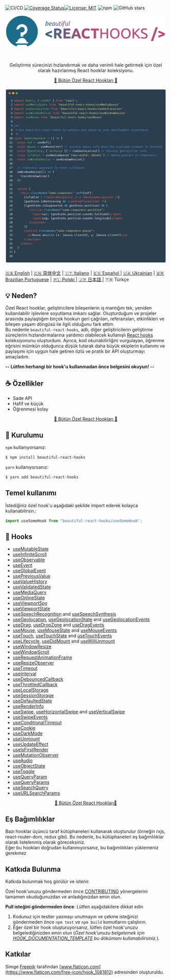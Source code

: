 ![CI/CD](https://github.com/beautifulinteractions/beautiful-react-hooks/workflows/CI/CD/badge.svg)
[![Coverage Status](https://coveralls.io/repos/github/beautifulinteractions/beautiful-react-hooks/badge.svg?branch=master)](https://coveralls.io/github/beautifulinteractions/beautiful-react-hooks?branch=master)[![License:
MIT](https://img.shields.io/badge/License-MIT-yellow.svg)](https://opensource.org/licenses/MIT)
![npm](https://img.shields.io/npm/v/beautiful-react-hooks)
![GitHub stars](https://img.shields.io/github/stars/beautifulinteractions/beautiful-react-hooks?style=social)

<div align="center">
  <p align="center">
    <img src="../logo.png" alt="Beautiful React Hooks" width="750px" />
  </p>
</div>
<br />
<div>
  <p align="center">
    Geliştirme sürecinizi hızlandırmak ve daha verimli hale getirmek için özel olarak hazırlanmış React hooklar koleksiyonu.
  </p>
</div>

<div>
  <p align="center">
    <a href="https://antonioru.github.io/beautiful-react-hooks/" target="_blank">
    🌟 Bütün Özel React Hookları 🌟
    </a>
  </p>
</div>

![Usage example](../usage_example.png)

<a href="https://github.com/beautifulinteractions/beautiful-react-hooks/">🇬🇧 English</a> | <a href="https://github.com/beautifulinteractions/beautiful-react-hooks/blob/master/docs/README.zh-CN.md">🇨🇳 简体中文</a>
| <a href="https://github.com/beautifulinteractions/beautiful-react-hooks/blob/master/docs/README.it-IT.md">🇮🇹 Italiano</a>
| <a href="https://github.com/beautifulinteractions/beautiful-react-hooks/blob/master/docs/README.es-ES.md"> 🇪🇸 Español </a>
| <a href="https://github.com/beautifulinteractions/beautiful-react-hooks/blob/master/docs/README.uk-UA.md">🇺🇦 Ukrainian</a>
| <a href="https://github.com/beautifulinteractions/beautiful-react-hooks/blob/master/docs/README.pt-BR.md">🇧🇷 Brazilian Portuguese</a>
| <a href="https://github.com/beautifulinteractions/beautiful-react-hooks/blob/master/docs/README.pl-PL.md">🇵🇱 Polski </a>
| <a href="https://github.com/beautifulinteractions/beautiful-react-hooks/blob/master/docs/README.jp-JP.md">🇯🇵 日本語 </a>
| 🇹🇷 Türkçe

## 💡 Neden?

Özel React hooklar, geliştiricilere bileşenlerin iş mantığını tek, yeniden kullanılabilir işlevlere soyutlama imkanı sağlar.
Oluşturduğum ve projeler arasında paylaştığım birçok hookun geri çağrıları, referansları, etkinlikleri ve bileşen yaşam döngüsü ile ilgili olduğunu fark ettim.\
Bu nedenle `beautiful-react-hooks`, adlı, diğer geliştiricilerin geliştirme süreçlerini hızlandırmalarına yardımcı olabilecek kullanışlı [React hooks](https://beta.reactjs.org/reference/react) koleksiyonunu oluşturdum.
Ayrıca, kod okunabilirliğini vurgulayan, öğrenme eğrisini mümkün olduğunca düşük tutarak daha büyük ekiplerin kullanımı ve paylaşımı için uygun hale getiren özlü ve pratik bir API oluşturmayı amaçladım.

**-- Lütfen herhangi bir hook'u kullanmadan önce belgesini okuyun! --**

## ☕️ Özellikler

- Sade API
- Hafif ve küçük
- Öğrenmesi kolay

<div>
  <p align="center">
    <a href="https://antonioru.github.io/beautiful-react-hooks/" target="_blank">
    🌟 Bütün Özel React Hookları 🌟
    </a>
  </p>
</div>

## 🕺 Kurulumu

`npm` kullanıyorsanız:

```bash
$ npm install beautiful-react-hooks
```

`yarn` kullanıyorsanız:

```bash
$ yarn add beautiful-react-hooks
```

## Temel kullanımı

İstediğiniz özel hook'u aşağıdaki şekilde import ederek kolayca kullanabilirsin.:

```ts static
import useSomeHook from "beautiful-react-hooks/useSomeHook";
```

## 🎨 Hooks

- [useMutableState](docs/useMutableState.md)
- [useInfiniteScroll](docs/useInfiniteScroll.md)
- [useObservable](docs/useObservable.md)
- [useEvent](docs/useEvent.md)
- [useGlobalEvent](docs/useGlobalEvent.md)
- [usePreviousValue](docs/usePreviousValue.md)
- [useValueHistory](docs/useValueHistory.md)
- [useValidatedState](docs/useValidatedState.md)
- [useMediaQuery](docs/useMediaQuery.md)
- [useOnlineState](docs/useOnlineState.md)
- [useViewportSpy](docs/useViewportSpy.md)
- [useViewportState](docs/useViewportState.md)
- [useSpeechRecognition](docs/useSpeechRecognition.md) and [useSpeechSynthesis](docs/useSpeechSynthesis.md)
- [useGeolocation](docs/useGeolocation.md), [useGeolocationState](docs/useGeolocationState.md)
  and [useGeolocationEvents](docs/useGeolocationEvents.md)
- [useDrag](docs/useDrag.md), [useDropZone](docs/useDropZone.md) and [useDragEvents](docs/useDragEvents.md)
- [useMouse](docs/useMouse.md), [useMouseState](docs/useMouseState.md) and [useMouseEvents](docs/useMouseEvents.md)
- [useTouch](docs/useTouch.md), [useTouchState](docs/useTouchState.md) and [useTouchEvents](docs/useTouchEvents.md)
- [useLifecycle](docs/useLifecycle.md), [useDidMount](docs/useDidMount.md) and [useWillUnmount](docs/useWillUnmount.md)
- [useWindowResize](docs/useWindowResize.md)
- [useWindowScroll](docs/useWindowScroll.md)
- [useRequestAnimationFrame](docs/useRequestAnimationFrame.md)
- [useResizeObserver](docs/useResizeObserver.md)
- [useTimeout](docs/useTimeout.md)
- [useInterval](docs/useInterval.md)
- [useDebouncedCallback](docs/useDebouncedCallback.md)
- [useThrottledCallback](docs/useThrottledCallback.md)
- [useLocalStorage](docs/useLocalStorage.md)
- [useSessionStorage](docs/useSessionStorage.md)
- [useDefaultedState](docs/useDefaultedState.md)
- [useRenderInfo](docs/useRenderInfo.md)
- [useSwipe](docs/useSwipe.md), [useHorizontalSwipe](docs/useHorizontalSwipe.md) and [useVerticalSwipe](docs/useVerticalSwipe.md)
- [useSwipeEvents](docs/useSwipeEvents.md)
- [useConditionalTimeout](docs/useConditionalTimeout.md)
- [useCookie](docs/useCookie.md)
- [useDarkMode](docs/useDarkMode.md)
- [useUnmount](docs/useUnmount.md)
- [useUpdateEffect](docs/useUpdateEffect.md)
- [useIsFirstRender](docs/useIsFirstRender.md)
- [useMutationObserver](docs/useMutationObserver.md)
- [useAudio](docs/useAudio.md)
- [useObjectState](docs/useObjectState.md)
- [useToggle](docs/useToggle.md)
- [useQueryParam](docs/useQueryParam.md)
- [useQueryParams](docs/useQueryParams.md)
- [useSearchQuery](docs/useSearchQuery.md)
- [useURLSearchParams](docs/useURLSearchParams.md)

<div>
  <p align="center">
    <a href="https://antonioru.github.io/beautiful-react-hooks/" target="_blank">
    🌟 Bütün Özel React Hookları🌟
    </a>
  </p>
</div>

## Eş Bağımlılıklar

Bazı hooklar üçüncü taraf kütüphaneleri kullanarak oluşturulur (örneğin rxjs, react-router-dom, redux gibi). Bu nedenle, bu kütüphaneleri eş bağımlılıklar olarak listelenmiş olarak göreceksiniz.\
Eğer bu hookları doğrudan kullanmıyorsanız, bu bağımlılıkları yüklemeniz gerekmez

## Katkıda Bulunma

Katkıda bulunmak hoş görülür ve istenir.

Özel hook'unuzu göndermeden önce [CONTRIBUTING](./CONTRIBUTING.md) yönergelerini tamamen okuduğunuzdan ve anladığınızdan emin olun.

**Pull isteğini göndermeden önce**: Lütfen aşağıdakilere dikkat edin

1. Kodunuz için testler yazmayı unutmayın ve çekme isteğinizi göndermeden önce `npm test` ve `npm build` komutlarını çalıştırın.
2. Eğer özel bir hook oluşturuyorsanız, lütfen özel hook'unuzu belgelediğinizden emin olun (_Özel hook'unuzu belgelemek için [HOOK_DOCUMENTATION_TEMPLATE](./HOOK_DOCUMENTATION_TEMPLATE.md) bu dökümanı kullanabilirsiniz._).

## Katkılar

Simge [Freepik](https://www.flaticon.com/authors/freepik) tarafından [www.flaticon.com](https://www.flaticon.com/free-icon/hook_1081812) adresinden oluşturuldu.
